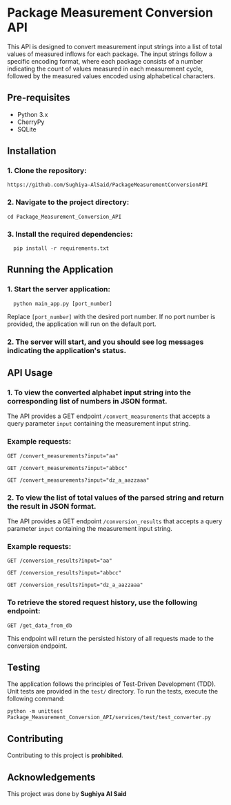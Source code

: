 # Package Measurement Conversion API

This API is designed to convert measurement input strings into a list of total values of measured inflows for each package. The input strings follow a specific encoding format, where each package consists of a number indicating the count of values measured in each measurement cycle, followed by the measured values encoded using alphabetical characters.

## Pre-requisites

- Python 3.x
- CherryPy
- SQLite

## Installation

### 1. Clone the repository: 

    https://github.com/Sughiya-AlSaid/PackageMeasurementConversionAPI


### 2. Navigate to the project directory:

    cd Package_Measurement_Conversion_API

### 3. Install the required dependencies:
   
      pip install -r requirements.txt

## Running the Application

### 1. Start the server application:

      python main_app.py [port_number]

Replace `[port_number]` with the desired port number. If no port number is provided, the application will run on the default port.

### 2. The server will start, and you should see log messages indicating the application's status.

## API Usage
### 1. To view the converted alphabet input string into the corresponding list of numbers in JSON format.

The API provides a GET endpoint `/convert_measurements` that accepts a query parameter `input` containing the measurement input string.

### Example requests:

    GET /convert_measurements?input="aa"

    GET /convert_measurements?input="abbcc"

    GET /convert_measurements?input="dz_a_aazzaaa"

### 2. To view the list of total values of the parsed string and return the result in JSON format.

The API provides a GET endpoint `/conversion_results` that accepts a query parameter `input` containing the measurement input string.

### Example requests:

    GET /conversion_results?input="aa"

    GET /conversion_results?input="abbcc"

    GET /conversion_results?input="dz_a_aazzaaa"
### To retrieve the stored request history, use the following endpoint:

    GET /get_data_from_db

This endpoint will return the persisted history of all requests made to the conversion endpoint.

## Testing

The application follows the principles of Test-Driven Development (TDD). Unit tests are provided in the `test/` directory. To run the tests, execute the following command:

    python -m unittest Package_Measurement_Conversion_API/services/test/test_converter.py

## Contributing
Contributing to this project is **prohibited**.

## Acknowledgements
This project was done by **Sughiya Al Said**
